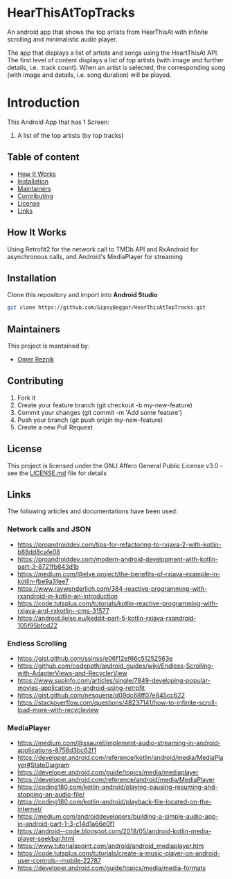 # HearThisAtTopTracks
An android app that shows the top artists from HearThisAt with infinite scrolling and minimalistic audio player.

The app that displays a list of artists and songs using the HeartThisAt API.
The first level of content displays a list of top artists (with image and further details, i.e.  track count).
When an artist is selected, the corresponding song (with image and details, i.e. song duration) will be played.


# Introduction
This Android App that has 1 Screen: 
1. A list of the top artists (by top tracks)


## Table of content
- [How It Works](#How-It-Works)
- [Installation](#Installation)
- [Maintainers](#Maintainers)
- [Contributing](#Contributing)
- [License](#license)
- [Links](#links)


## How It Works
Using Retrofit2 for the network call to TMDb API and RxAndroid for asynchronous calls, and Android's MediaPlayer
for streaming


## Installation
Clone this repository and import into **Android Studio**
```bash
git clone https://github.com/GipsyBeggar/HearThisAtTopTracks.git
```


## Maintainers
This project is mantained by:
* [Omer Reznik](http://github.com/GipsyBeggar)


## Contributing
1. Fork it
2. Create your feature branch (git checkout -b my-new-feature)
3. Commit your changes (git commit -m 'Add some feature')
4. Push your branch (git push origin my-new-feature)
5. Create a new Pull Request


## License
This project is licensed under the GNU Affero General Public License v3.0 - see the [LICENSE.md](LICENSE.md) file for details


## Links
The following articles and documentations have been used:
### Network calls and JSON
- https://proandroiddev.com/tips-for-refactoring-to-rxjava-2-with-kotlin-b88dd8cafe08
- https://proandroiddev.com/modern-android-development-with-kotlin-part-3-8721fb843d1b
- https://medium.com/@elye.project/the-benefits-of-rxjava-example-in-kotlin-fbe9a3fee7
- https://www.raywenderlich.com/384-reactive-programming-with-rxandroid-in-kotlin-an-introduction
- https://code.tutsplus.com/tutorials/kotlin-reactive-programming-with-rxjava-and-rxkotlin--cms-31577
- https://android.jlelse.eu/keddit-part-5-kotlin-rxjava-rxandroid-105f95bfcd22

### Endless Scrolling
- https://gist.github.com/ssinss/e06f12ef66c51252563e
- https://github.com/codepath/android_guides/wiki/Endless-Scrolling-with-AdapterViews-and-RecyclerView
- https://www.supinfo.com/articles/single/7849-developing-popular-movies-application-in-android-using-retrofit
- https://gist.github.com/nesquena/d09dc68ff07e845cc622
- https://stackoverflow.com/questions/48237141/how-to-infinite-scroll-load-more-with-recycleview

### MediaPlayer
- https://medium.com/@ssaurel/implement-audio-streaming-in-android-applications-8758d3bc62f1
- https://developer.android.com/reference/kotlin/android/media/MediaPlayer#StateDiagram
- https://developer.android.com/guide/topics/media/mediaplayer
- https://developer.android.com/reference/android/media/MediaPlayer
- https://coding180.com/kotlin-android/playing-pausing-resuming-and-stopping-an-audio-file/
- https://coding180.com/kotlin-android/playback-file-located-on-the-internet/
- https://medium.com/androiddevelopers/building-a-simple-audio-app-in-android-part-1-3-c14d1a66e0f1
- https://android--code.blogspot.com/2018/05/android-kotlin-media-player-seekbar.html
- https://www.tutorialspoint.com/android/android_mediaplayer.htm
- https://code.tutsplus.com/tutorials/create-a-music-player-on-android-user-controls--mobile-22787
- https://developer.android.com/guide/topics/media/media-formats